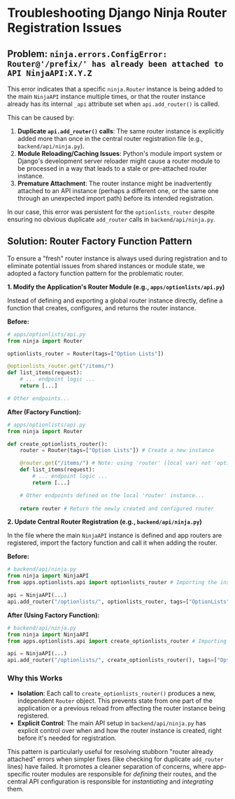 # Troubleshooting Django Ninja Router Registration Issues

## Problem: `ninja.errors.ConfigError: Router@'/prefix/' has already been attached to API NinjaAPI:X.Y.Z`

This error indicates that a specific `ninja.Router` instance is being added to the main `NinjaAPI` instance multiple times, or that the router instance already has its internal `_api` attribute set when `api.add_router()` is called.

This can be caused by:
1.  **Duplicate `api.add_router()` calls**: The same router instance is explicitly added more than once in the central router registration file (e.g., `backend/api/ninja.py`).
2.  **Module Reloading/Caching Issues**: Python's module import system or Django's development server reloader might cause a router module to be processed in a way that leads to a stale or pre-attached router instance.
3.  **Premature Attachment**: The router instance might be inadvertently attached to an API instance (perhaps a different one, or the same one through an unexpected import path) before its intended registration.

In our case, this error was persistent for the `optionlists_router` despite ensuring no obvious duplicate `add_router` calls in `backend/api/ninja.py`.

## Solution: Router Factory Function Pattern

To ensure a "fresh" router instance is always used during registration and to eliminate potential issues from shared instances or module state, we adopted a factory function pattern for the problematic router.

**1. Modify the Application's Router Module (e.g., `apps/optionlists/api.py`)**

Instead of defining and exporting a global router instance directly, define a function that creates, configures, and returns the router instance.

**Before:**
```python
# apps/optionlists/api.py
from ninja import Router

optionlists_router = Router(tags=["Option Lists"])

@optionlists_router.get("/items/")
def list_items(request):
    # ... endpoint logic ...
    return [...]

# Other endpoints...
```

**After (Factory Function):**
```python
# apps/optionlists/api.py
from ninja import Router

def create_optionlists_router():
    router = Router(tags=["Option Lists"]) # Create a new instance

    @router.get("/items/") # Note: using 'router' (local var) not 'optionlists_router'
    def list_items(request):
        # ... endpoint logic ...
        return [...]

    # Other endpoints defined on the local 'router' instance...
    
    return router # Return the newly created and configured router
```

**2. Update Central Router Registration (e.g., `backend/api/ninja.py`)**

In the file where the main `NinjaAPI` instance is defined and app routers are registered, import the factory function and call it when adding the router.

**Before:**
```python
# backend/api/ninja.py
from ninja import NinjaAPI
from apps.optionlists.api import optionlists_router # Importing the instance

api = NinjaAPI(...)
api.add_router("/optionlists/", optionlists_router, tags=["OptionLists"])
```

**After (Using Factory Function):**
```python
# backend/api/ninja.py
from ninja import NinjaAPI
from apps.optionlists.api import create_optionlists_router # Importing the factory

api = NinjaAPI(...)
api.add_router("/optionlists/", create_optionlists_router(), tags=["OptionLists"]) # Call the factory
```

### Why this Works

*   **Isolation**: Each call to `create_optionlists_router()` produces a new, independent `Router` object. This prevents state from one part of the application or a previous reload from affecting the router instance being registered.
*   **Explicit Control**: The main API setup in `backend/api/ninja.py` has explicit control over when and how the router instance is created, right before it's needed for registration.

This pattern is particularly useful for resolving stubborn "router already attached" errors when simpler fixes (like checking for duplicate `add_router` lines) have failed. It promotes a cleaner separation of concerns, where app-specific router modules are responsible for *defining* their routes, and the central API configuration is responsible for *instantiating* and *integrating* them.
